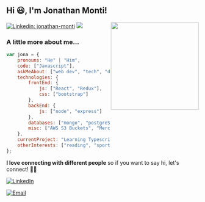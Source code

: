 <h2>Hi 😃, I'm Jonathan Monti!</h2>
<img align='right' src="https://media.giphy.com/media/M9gbBd9nbDrOTu1Mqx/giphy.gif" width="230">

[![Linkedin: jonathan-monti](https://img.shields.io/badge/-jonathanmonti-blue?style=flat-square&logo=Linkedin&logoColor=white&link=https://www.linkedin.com/in/jonathan-monti/)](https://www.linkedin.com/in/jonathan-monti/)
![](https://visitor-badge.glitch.me/badge?page_id=jonamonti)

### A little more about me...  

```javascript
var jona = {
    pronouns: "He" | "Him",
    code: ["Javascript"],
    askMeAbout: ["web dev", "tech", "data science"],
    technologies: {
        frontEnd: {
            js: ["React", "Redux"],
            css: ["bootstrap"]
        },
        backEnd: {
            js: ["node", "express"]
        },
        databases: ["mongo", "postgreSQL"],
        misc: ["AWS S3 Buckets", "MercadoPago"]
    },
    currentProject: "Learning Typescript 🤓📱" 
    otherInterests: ["reading", "sports", "travel"]
};
```

<b>I love connecting with different people</b> so if you want to say hi, let's connect! 🤝🏻 </em>

<p align="center">

<a href="https://www.linkedin.com/in/jonathan-monti/"><img alt="LinkedIn" src="https://img.shields.io/badge/LinkedIn-Jonathan%20Monti-blue?style=flat-square&logo=linkedin"></a>

<a href="mailto:jonathanmonti@hotmail.com"><img alt="Email" src="https://img.shields.io/badge/Email-jonathanmonti@hotmail.com-blue?style=flat-square&logo=microsoftoutlook"></a>

</p>
